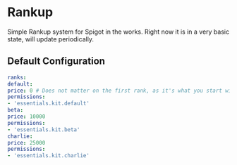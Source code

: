 # Rankup
Simple Rankup system for Spigot in the works. Right now it is in a very basic state, will update periodically.

## Default Configuration
```yaml
ranks:
default:
price: 0 # Does not matter on the first rank, as it's what you start with.
permissions:
- 'essentials.kit.default'
beta:
price: 10000
permissions:
- 'essentials.kit.beta'
charlie:
price: 25000
permissions:
- 'essentials.kit.charlie'
```